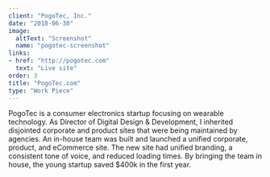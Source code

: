 ```yaml
---
client: "PogoTec, Inc."
date: "2018-06-30"
image:
  altText: "Screenshot"
  name: "pogotec-screenshot"
links:
- href: "http://pogotec.com"
  text: "Live site"
order: 3
title: "PogoTec.com"
type: "Work Piece"
---
```


PogoTec is a consumer electronics startup focusing on wearable technology. As Director of Digital Design & Development, I inherited disjointed corporate and product sites that were being maintained by agencies. An in-house team was built and launched a unified corporate, product, and eCommerce site. The new site had unified branding, a consistent tone of voice, and reduced loading times. By bringing the team in house, the young startup saved $400k in the first year.
